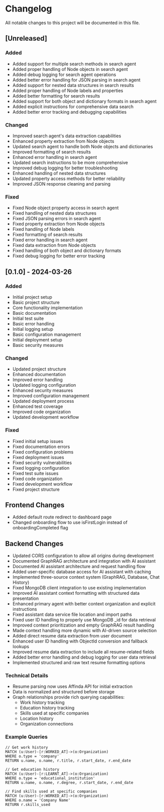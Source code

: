 # Changelog

All notable changes to this project will be documented in this file.

## [Unreleased]

### Added
- Added support for multiple search methods in search agent
- Added proper handling of Node objects in search agent
- Added debug logging for search agent operations
- Added better error handling for JSON parsing in search agent
- Added support for nested data structures in search results
- Added proper handling of Node labels and properties
- Added better formatting for search results
- Added support for both object and dictionary formats in search agent
- Added explicit instructions for comprehensive data search
- Added better error tracking and debugging capabilities

### Changed
- Improved search agent's data extraction capabilities
- Enhanced property extraction from Node objects
- Updated search agent to handle both Node objects and dictionaries
- Improved formatting of search results
- Enhanced error handling in search agent
- Updated search instructions to be more comprehensive
- Improved debug logging for better troubleshooting
- Enhanced handling of nested data structures
- Updated property access methods for better reliability
- Improved JSON response cleaning and parsing

### Fixed
- Fixed Node object property access in search agent
- Fixed handling of nested data structures
- Fixed JSON parsing errors in search agent
- Fixed property extraction from Node objects
- Fixed handling of Node labels
- Fixed formatting of search results
- Fixed error handling in search agent
- Fixed data extraction from Node objects
- Fixed handling of both object and dictionary formats
- Fixed debug logging for better error tracking

## [0.1.0] - 2024-03-26

### Added
- Initial project setup
- Basic project structure
- Core functionality implementation
- Basic documentation
- Initial test suite
- Basic error handling
- Initial logging setup
- Basic configuration management
- Initial deployment setup
- Basic security measures

### Changed
- Updated project structure
- Enhanced documentation
- Improved error handling
- Updated logging configuration
- Enhanced security measures
- Improved configuration management
- Updated deployment process
- Enhanced test coverage
- Improved code organization
- Updated development workflow

### Fixed
- Fixed initial setup issues
- Fixed documentation errors
- Fixed configuration problems
- Fixed deployment issues
- Fixed security vulnerabilities
- Fixed logging configuration
- Fixed test suite issues
- Fixed code organization
- Fixed development workflow
- Fixed project structure

## Frontend Changes
- Added default route redirect to dashboard page
- Changed onboarding flow to use isFirstLogin instead of onboardingCompleted flag

## Backend Changes
- Updated CORS configuration to allow all origins during development
- Documented GraphRAG architecture and integration with AI assistant
- Documented AI assistant architecture and request handling flow
- Added user-specific database access for AI assistant with caching
- Implemented three-source context system (GraphRAG, Database, Chat History)
- Fixed MongoDB client integration to use existing implementation
- Improved AI assistant context formatting with structured data presentation
- Enhanced primary agent with better context organization and explicit instructions
- Fixed assistant data service file location and import paths
- Fixed user ID handling to properly use MongoDB _id for data retrieval
- Improved context prioritization and empty GraphRAG result handling
- Made context handling more dynamic with AI-driven source selection
- Added direct resume data extraction from user document
- Enhanced user ID handling with ObjectId conversion and fallback lookups
- Improved resume data extraction to include all resume-related fields
- Added better error handling and debug logging for user data retrieval
- Implemented structured and raw text resume formatting options

### Technical Details
- Resume parsing now uses Affinda API for initial extraction
- Data is normalized and structured before storage
- Graph relationships provide rich querying capabilities:
  - Work history tracking
  - Education history tracking
  - Skills used at specific companies
  - Location history
  - Organization connections

### Example Queries
```cypher
// Get work history
MATCH (u:User)-[r:WORKED_AT]->(o:Organization)
WHERE o.type = 'company'
RETURN u.name, o.name, r.title, r.start_date, r.end_date

// Get education history
MATCH (u:User)-[r:LEARNT_AT]->(o:Organization)
WHERE o.type = 'educational_institution'
RETURN u.name, o.name, r.degree, r.start_date, r.end_date

// Find skills used at specific companies
MATCH (u:User)-[r:WORKED_AT]->(o:Organization)
WHERE o.name = 'Company Name'
RETURN r.skills_used
``` 